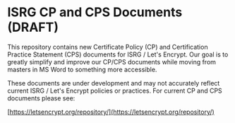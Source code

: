 # ISRG CP and CPS Documents (DRAFT)

This repository contains new Certificate Policy (CP) and Certification Practice Statement (CPS) documents for ISRG / Let's Encrypt. Our goal is to greatly simplify and improve our CP/CPS documents while moving from masters in MS Word to something more accessible.

These documents are under development and may not accurately reflect current ISRG / Let's Encrypt policies or practices. For current CP and CPS documents please see:

[https://letsencrypt.org/repository/](https://letsencrypt.org/repository/)
